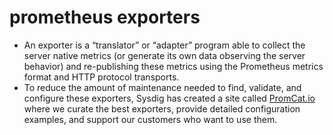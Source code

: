 # prometheus exporters
* An exporter is a “translator” or “adapter” program able to collect the server native metrics (or generate its own data observing the server behavior) and re-publishing these metrics using the Prometheus metrics format and HTTP protocol transports.  
* To reduce the amount of maintenance needed to find, validate, and configure these exporters, Sysdig has created a site called [PromCat.io](https://promcat.io) where we curate the best exporters, provide detailed configuration examples, and support our customers who want to use them.  
